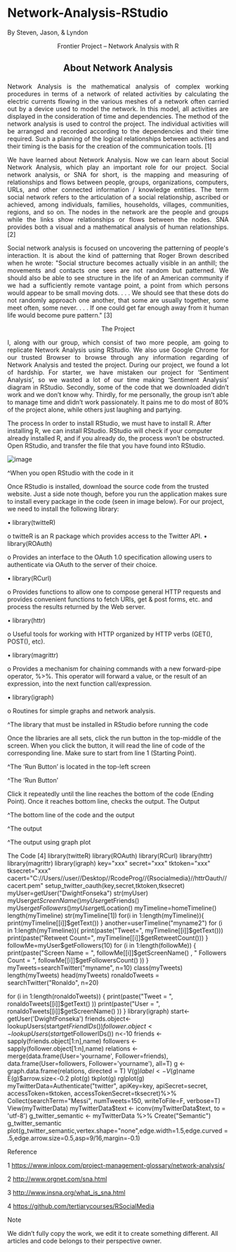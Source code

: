 # Network-Analysis-RStudio
By Steven, Jason, &amp; Lyndon

<p align="center">
Frontier Project – Network Analysis with R
</p>
<h2>
<p align="center">
About Network Analysis
</p>
</h2>
	
<p align="justify">
Network Analysis is the mathematical analysis of complex working procedures in terms of a network of related activities by calculating the electric currents flowing in the various meshes of a network often carried out by a device used to model the network. In this model, all activities are displayed in the consideration of time and dependencies. The method of the network analysis is used to control the project. The individual activities will be arranged and recorded according to the dependencies and their time required. Such a planning of the logical relationships between activities and their timing is the basis for the creation of the communication tools. [1]

<p align="justify">
We have learned about Network Analysis. Now we can learn about Social Network Analysis, which play an important role for our project. Social network analysis, or SNA for short, is the mapping and measuring of relationships and flows between people, groups, organizations, computers, URLs, and other connected information / knowledge entities. The term social network refers to the articulation of a social relationship, ascribed or achieved, among individuals, families, households, villages, communities, regions, and so on. The nodes in the network are the people and groups while the links show relationships or flows between the nodes. SNA provides both a visual and a mathematical analysis of human relationships. [2]

<p align="justify">
Social network analysis is focused on uncovering the patterning of people's interaction. It is about the kind of patterning that Roger Brown described when he wrote: "Social structure becomes actually visible in an anthill; the movements and contacts one sees are not random but patterned. We should also be able to see structure in the life of an American community if we had a sufficiently remote vantage point, a point from which persons would appear to be small moving dots. . . . We should see that these dots do not randomly approach one another, that some are usually together, some meet often, some never. . . . If one could get far enough away from it human life would become pure pattern." [3]

<p align="center">
The Project

<p align="justify">
I, along with our group, which consist of two more people, am going to replicate Network Analysis using RStudio. We also use Google Chrome for our trusted Browser to browse through any information regarding of Network Analysis and tested the project. During our project, we found a lot of hardship. For starter, we have mistaken our project for ‘Sentiment Analysis’, so we wasted a lot of our time making ‘Sentiment Analysis’ diagram in RStudio. Secondly, some of the code that we downloaded didn’t work and we don’t know why. Thirdly, for me personally, the group isn’t able to manage time and didn’t work passionately. It pains me to do most of 80% of the project alone, while others just laughing and partying.

The process
In order to install RStudio, we must have to install R. After installing R, we can install RStudio. RStudio will check if your computer already installed R, and if you already do, the process won’t be obstructed. Open RStudio, and transfer the file that you have found into RStudio.
 
 ![image](https://user-images.githubusercontent.com/25146223/42857852-e9e28e10-8a75-11e8-9c7a-ac9442d15f1f.png)
 
^When you open RStudio with the code in it

Once RStudio is installed, download the source code from the trusted website. Just a side note though, before you run the application makes sure to install every package in the code (seen in image below). For our project, we need to install the following library:

•	library(twitteR)

o	twitteR is an R package which provides access to the Twitter API.
•	library(ROAuth)

o	Provides an interface to the OAuth 1.0 specification allowing users to authenticate via OAuth to the server of their choice.

•	library(RCurl)

o	Provides functions to allow one to compose general HTTP requests and provides convenient functions to fetch URIs, get & post forms, etc. and process the results returned by the Web server.

•	library(httr)

o	Useful tools for working with HTTP organized by HTTP verbs (GET(), POST(), etc).

•	library(magrittr)

o	Provides a mechanism for chaining commands with a new forward-pipe operator, %>%. This operator will forward a value, or the result of an expression, into the next function call/expression.

•	library(igraph)

o	Routines for simple graphs and network analysis.
 
^The library that must be installed in RStudio before running the code

Once the libraries are all sets, click the run button in the top-middle of the screen. When you click the button, it will read the line of code of the corresponding line. Make sure to start from line 1 (Starting Point).
 
^The ‘Run Button’ is located in the top-left screen
 
^The ‘Run Button’

Click it repeatedly until the line reaches the bottom of the code (Ending Point). Once it reaches bottom line, checks the output.
The Output
 
^The bottom line of the code and the output
 
^The output
 
^The output using graph plot

The Code [4]
library(twitteR)
library(ROAuth)
library(RCurl)
library(httr)
library(magrittr)
library(igraph)
key="xxx"
secret="xxx"
tktoken="xxx"
tksecret="xxx"
cacert="C://Users//user//Desktop//RcodeProg//{Rsocialmedia}//httrOauth//cacert.pem"
setup_twitter_oauth(key,secret,tktoken,tksecret)
myUser=getUser("DwightFonseka")
str(myUser)
myUser$getScreenName()
myUser$getFriends() 
myUser$getFollowers()
myUser$getLocation()
myTimeline=homeTimeline()
length(myTimeline)
str(myTimeline[1])
for(i in 1:length(myTimeline)){
  print(myTimeline[[i]]$getText())
}
another=userTimeline("myname2")
for (i in 1:length(myTimeline)){
  print(paste("Tweet=", myTimeline[[i]]$getText()))
  print(paste("Retweet Count=", myTimeline[[i]]$getRetweetCount()))
}
followMe=myUser$getFollowers(10)
for (i in 1:length(followMe)) {
  print(paste("Screen Name = ", followMe[[i]]$getScreenName() ,
              " Followers Count = ",  
              followMe[[i]]$getFollowersCount() ))
}
myTweets=searchTwitter("myname", n=10) 
class(myTweets)
length(myTweets)
head(myTweets)
ronaldoTweets = searchTwitter("Ronaldo", n=20)

for (i in 1:length(ronaldoTweets)) {
  print(paste("Tweet = ", ronaldoTweets[[i]]$getText()  ))
  print(paste("User = ",  ronaldoTweets[[i]]$getScreenName() ))
}
library(igraph)
start<-getUser('DwightFonseka') 
friends.object<-lookupUsers(start$getFriendIDs())
follower.object<-lookupUsers(start$getFollowerIDs())
n<-10 
friends <- sapply(friends.object[1:n],name)
followers <- sapply(follower.object[1:n],name)
relations <- merge(data.frame(User='yourname', Follower=friends), 
                   data.frame(User=followers, Follower='yourname'), all=T)
g <- graph.data.frame(relations, directed = T)
V(g)$label <- V(g)$name
E(g)$arrow.size<-0.2
plot(g)
tkplot(g)
rglplot(g)
myTwitterData=Authenticate("twitter", apiKey=key,
                            apiSecret=secret,
			                      accessToken=tktoken,
                            accessTokenSecret=tksecret)%>%
Collect(searchTerm="Messi", numTweets=150, writeToFile=F, verbose=T)
View(myTwitterData)
myTwitterData$text <- iconv(myTwitterData$text, to = 'utf-8')
g_twitter_semantic <- myTwitterData %>% Create("Semantic")
g_twitter_semantic 
plot(g_twitter_semantic,vertex.shape="none",edge.width=1.5,edge.curved = .5,edge.arrow.size=0.5,asp=9/16,margin=-0.1)

Reference

1 https://www.inloox.com/project-management-glossary/network-analysis/

2 http://www.orgnet.com/sna.html

3 http://www.insna.org/what_is_sna.html

4 https://github.com/tertiarycourses/RSocialMedia

Note

We didn’t fully copy the work, we edit it to create something different. All articles and code belongs to their perspective owner.

